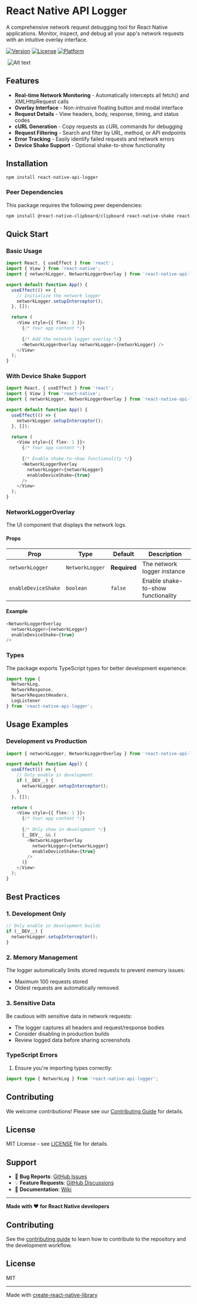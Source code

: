 # React Native API Logger

A comprehensive network request debugging tool for React Native applications. Monitor, inspect, and debug all your app's network requests with an intuitive overlay interface.

[![Version](https://img.shields.io/npm/v/react-native-api-logger)](https://www.npmjs.com/package/react-native-api-logger)
[![License](https://img.shields.io/npm/l/react-native-api-logger)](https://github.com/your-username/react-native-api-logger/blob/main/LICENSE)
[![Platform](https://img.shields.io/badge/platform-react--native-blue)](https://reactnative.dev/)



<img
  src="/demo/demo_RN_logger.png"
  alt="Alt text"
  title="React Native API Logger"
  style="margin:0 4px; max-width: 300px"
/>


## Features

- **Real-time Network Monitoring** - Automatically intercepts all fetch() and XMLHttpRequest calls
- **Overlay Interface** - Non-intrusive floating button and modal interface
- **Request Details** - View headers, body, response, timing, and status codes
- **cURL Generation** - Copy requests as cURL commands for debugging
-  **Request Filtering** - Search and filter by URL, method, or API endpoints
- **Error Tracking** - Easily identify failed requests and network errors
- **Device Shake Support** - Optional shake-to-show functionality

## Installation

```bash
npm install react-native-api-logger
```

### Peer Dependencies

This package requires the following peer dependencies:

```bash
npm install @react-native-clipboard/clipboard react-native-shake react-native-svg
```


## Quick Start

### Basic Usage

```typescript
import React, { useEffect } from 'react';
import { View } from 'react-native';
import { networkLogger, NetworkLoggerOverlay } from 'react-native-api-logger';

export default function App() {
  useEffect(() => {
    // Initialize the network logger
    networkLogger.setupInterceptor();
  }, []);

  return (
    <View style={{ flex: 1 }}>
      {/* Your app content */}
      
      {/* Add the network logger overlay */}
      <NetworkLoggerOverlay networkLogger={networkLogger} />
    </View>
  );
}
```

### With Device Shake Support

```typescript
import React, { useEffect } from 'react';
import { View } from 'react-native';
import { networkLogger, NetworkLoggerOverlay } from 'react-native-api-logger';

export default function App() {
  useEffect(() => {
    networkLogger.setupInterceptor();
  }, []);

  return (
    <View style={{ flex: 1 }}>
      {/* Your app content */}
      
      {/* Enable shake-to-show functionality */}
      <NetworkLoggerOverlay 
        networkLogger={networkLogger} 
        enableDeviceShake={true}
      />
    </View>
  );
}
```


### NetworkLoggerOverlay

The UI component that displays the network logs.

#### Props

| Prop | Type | Default | Description |
|------|------|---------|-------------|
| `networkLogger` | `NetworkLogger` | **Required** | The network logger instance |
| `enableDeviceShake` | `boolean` | `false` | Enable shake-to-show functionality |

#### Example

```typescript
<NetworkLoggerOverlay 
  networkLogger={networkLogger}
  enableDeviceShake={true}
/>
```

### Types

The package exports TypeScript types for better development experience:

```typescript
import type { 
  NetworkLog, 
  NetworkResponse, 
  NetworkRequestHeaders,
  LogListener 
} from 'react-native-api-logger';
```

## Usage Examples

### Development vs Production

```typescript
import { networkLogger, NetworkLoggerOverlay } from 'react-native-api-logger';

export default function App() {
  useEffect(() => {
    // Only enable in development
    if (__DEV__) {
      networkLogger.setupInterceptor();
    }
  }, []);

  return (
    <View style={{ flex: 1 }}>
      {/* Your app content */}
      
      {/* Only show in development */}
      {__DEV__ && (
        <NetworkLoggerOverlay 
          networkLogger={networkLogger}
          enableDeviceShake={true}
        />
      )}
    </View>
  );
}
```

## Best Practices

### 1. Development Only

```typescript
// Only enable in development builds
if (__DEV__) {
  networkLogger.setupInterceptor();
}
```

### 2. Memory Management

The logger automatically limits stored requests to prevent memory issues:
- Maximum 100 requests stored
- Oldest requests are automatically removed

### 3. Sensitive Data

Be cautious with sensitive data in network requests:
- The logger captures all headers and request/response bodies
- Consider disabling in production builds
- Review logged data before sharing screenshots


### TypeScript Errors

1. Ensure you're importing types correctly:
```typescript
import type { NetworkLog } from 'react-native-api-logger';
```

## Contributing

We welcome contributions! Please see our [Contributing Guide](CONTRIBUTING.md) for details.

## License

MIT License - see [LICENSE](LICENSE) file for details.

## Support

- 🐛 **Bug Reports**: [GitHub Issues](https://github.com/your-username/react-native-api-logger/issues)
- 💡 **Feature Requests**: [GitHub Discussions](https://github.com/your-username/react-native-api-logger/discussions)
- 📖 **Documentation**: [Wiki](https://github.com/your-username/react-native-api-logger/wiki)

---

**Made with ❤️ for React Native developers**

## Contributing

See the [contributing guide](CONTRIBUTING.md) to learn how to contribute to the repository and the development workflow.

## License

MIT

---

Made with [create-react-native-library](https://github.com/callstack/react-native-builder-bob)
